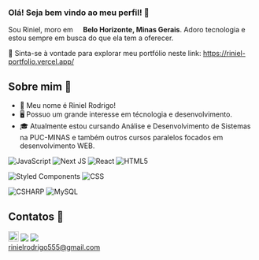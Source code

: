 ### Olá! Seja bem vindo ao meu perfil! 👋

Sou Riniel, moro em **<img src="https://cdn-icons-png.flaticon.com/256/3909/3909370.png" width="13"/> Belo Horizonte, Minas Gerais**. Adoro tecnologia e estou sempre em busca do que ela tem a oferecer.

📲 Sinta-se à vontade para explorar meu portfólio neste link: https://riniel-portfolio.vercel.app/ <br>

## Sobre mim 📖
- 👀 Meu nome é Riniel Rodrigo!
- 🖥 Possuo um grande interesse em técnologia e desenvolvimento.
- 🎓 Atualmente estou cursando Análise e Desenvolvimento de Sistemas na PUC-MINAS e também outros cursos paralelos focados em desenvolvimento WEB.

![JavaScript](https://img.shields.io/badge/javascript-%23323330.svg?style=for-the-badge&logo=javascript&logoColor=%23F7DF1E)
![Next JS](https://img.shields.io/badge/Next-black?style=for-the-badge&logo=next.js&logoColor=white)
![React](https://img.shields.io/badge/react-%2320232a.svg?style=for-the-badge&logo=react&logoColor=%2361DAFB)
![HTML5](https://img.shields.io/badge/HTML5-E34F26?style=for-the-badge&logo=html5&logoColor=white)

![Styled Components](https://img.shields.io/badge/styled--components-DB7093?style=for-the-badge&logo=styled-components&logoColor=white)
![CSS](https://img.shields.io/badge/CSS3-1572B6?style=for-the-badge&logo=css3&logoColor=white)

![CSHARP](https://img.shields.io/badge/C%23-239120?style=for-the-badge&logo=c-sharp&logoColor=white) 
![MySQL](https://img.shields.io/badge/MySQL-00000F?style=for-the-badge&logo=mysql&logoColor=white)

## Contatos 📩

   <a target="_blank"  href="https://riniel-portfolio.vercel.app/"><img height="21px" src="https://img.shields.io/badge/website-000000?style=for-the-badge&logo=About.me&logoColor=white" target="_blank"></a>
  <a target="_blank" href="https://www.linkedin.com/in/riniel-rodrigo-2319b9261/" alt="LinkedIn">
<img src="https://img.shields.io/badge/-Linkedin-0e76a8?style=flat-square&logo=Linkedin&logoColor=white&link=LINK-DO-SEU-LINKEDIN" /></a>
  <a target="_blank" href="https://api.whatsapp.com/send?phone=31988537686" alt="WhatsApp">
  <img src="https://img.shields.io/badge/-WhatsApp-25d366?style=flat-square&labelColor=25d366&logo=whatsapp&logoColor=white&link=API-DO-SEU-WHATSAPP"/></a>
  <br>
  <a target="_blank" href="mailto:rinielrodrigo555@gmail.com">rinielrodrigo555@gmail.com</a>


  

<!--
**riniel-rodrigo/riniel-rodrigo** is a ✨ _special_ ✨ repository because its `README.md` (this file) appears on your GitHub profile.

Here are some ideas to get you started:

- 🔭 I’m currently working on ...
- 🌱 I’m currently learning ...
- 👯 I’m looking to collaborate on ...
- 🤔 I’m looking for help with ...
- 💬 Ask me about ...
- 📫 How to reach me: ...
- 😄 Pronouns: ...
- ⚡ Fun fact: ...
-->
